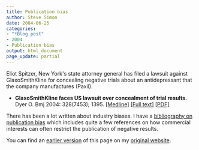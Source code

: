 ```yaml
---
title: Publication bias
author: Steve Simon
date: 2004-06-25
categories:
- "*Blog post"
- 2004
- Publication bias
output: html_document
page_update: partial
---
```

Eliot Spitzer, New York's state attorney general has filed a lawsuit
against GlaxoSmithKline for concealing negative trials about an
antidepressant that the company manufactures (Paxil).

-   **GlaxoSmithKline faces US lawsuit over concealment of trial
    results.** Dyer O. Bmj 2004: 328(7453); 1395.
    [\[Medline\]](http://www.ncbi.nlm.nih.gov/entrez/query.fcgi?cmd=Retrieve&db=PubMed&list_uids=15191963&dopt=Abstract)
    [\[Full
    text\]](http://bmj.bmjjournals.com/cgi/content/full/328/7453/1395)
    [\[PDF\]](http://bmj.bmjjournals.com/cgi/reprint/328/7453/1395.pdf)

There has been a lot written about industry biases. I have a
[bibliography on publication bias](PublicationBias1.html) which includes
quite a few references on how commercial interests can often restrict
the publication of negative results.

You can find an [earlier version](http://www.pmean.com/04/PublicationBias2.html) of this page on my [original website](http://www.pmean.com/original_site.html).
